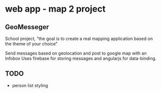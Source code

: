 # web app - map 2 project

## GeoMesseger

School project, "the goal is to create a real mapping application based on the theme of your choice"

Send messages based on geolocation and post to google map with an Infobox
Uses firebase for storing messages and angularjs for data-binding.

## TODO
- person list styling
